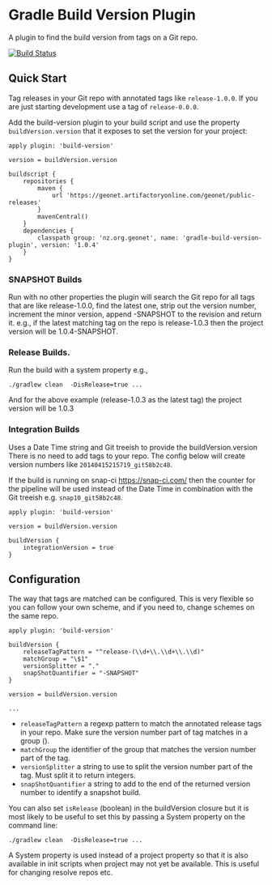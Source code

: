# Gradle Build Version Plugin

A plugin to find the build version from tags on a Git repo.

[![Build Status](https://snap-ci.com/RIKRrXhbI6Fnlo3BeWeJtPMkQVOiBrZvMWJvhb4UGwU/build_image)](https://snap-ci.com/projects/GeoNet/gradle-build-version-plugin/build_history)

## Quick Start

Tag releases in your Git repo with annotated tags like `release-1.0.0`.  If you are just starting development use a tag of
`release-0.0.0`.

Add the build-version plugin to your build script and use the property `buildVersion.version` that it exposes to set the version
for your project:

```
apply plugin: 'build-version'

version = buildVersion.version

buildscript {
    repositories {
        maven {
            url 'https://geonet.artifactoryonline.com/geonet/public-releases'
        }
        mavenCentral()
    }
    dependencies {
        classpath group: 'nz.org.geonet', name: 'gradle-build-version-plugin', version: '1.0.4'
    }
}

```

### SNAPSHOT Builds

Run with no other properties the plugin will search the Git repo for all tags that are like release-1.0.0, find the
latest one, strip out the version number, increment the minor version, append -SNAPSHOT to the revision and return it.  e.g.,
 if the latest matching tag on the repo is release-1.0.3 then the project version will be 1.0.4-SNAPSHOT.

### Release Builds.

Run the build with a system property e.g.,

```
./gradlew clean  -DisRelease=true ...
```

And for the above example (release-1.0.3 as the latest tag) the project version will be 1.0.3

### Integration Builds

Uses a Date Time string and Git treeish to provide the buildVersion.version  There is no need to add tags to your repo.
The config below will create version numbers like `20140415215719_git58b2c48`.

If the build is running on snap-ci https://snap-ci.com/ then the counter for the pipeline will be used instead of the
  Date Time in combination with the Git treeish e.g. `snap10_git58b2c48`.

```
apply plugin: 'build-version'

version = buildVersion.version

buildVersion {
    integrationVersion = true
}
```

## Configuration

The way that tags are matched can be configured.  This is very flexible so you can follow your own scheme, and if you need to,
change schemes on the same repo.

```
apply plugin: 'build-version'

buildVersion {
    releaseTagPattern = "^release-(\\d+\\.\\d+\\.\\d)"
    matchGroup = "\$1"
    versionSplitter = "."
    snapShotQuantifier = "-SNAPSHOT"
}

version = buildVersion.version

...
```

* `releaseTagPattern` a regexp pattern to match the annotated release tags in your repo.  Make sure the version number part of tag
matches in a group ().
* `matchGroup` the identifier of the group that matches the version number part of the tag.
* `versionSplitter` a string to use to split the version number part of the tag.  Must split it to return integers.
* `snapShotQuantifier` a string to add to the end of the returned version number to identify a snapshot build.

You can also set `isRelease` (boolean) in the buildVersion closure but it is most likely to be useful to set this by passing a System property
 on the command line:

```
./gradlew clean  -DisRelease=true ...

```
A System property is used instead of a project property so that it is also available in init scripts when project may not
yet be available.  This is useful for changing resolve repos etc.
